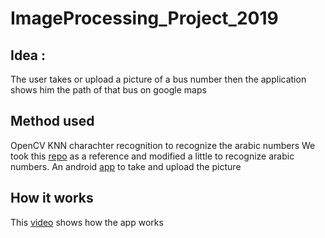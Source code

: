 # ImageProcessing_Project_2019

## Idea :
The user takes or upload  a picture of a bus number then the application shows him the path of that bus on google maps
    

## Method used 
OpenCV KNN charachter recognition to recognize the arabic numbers
We took this [repo](https://github.com/MicrocontrollersAndMore/OpenCV_3_KNN_Character_Recognition_Python) as a reference and modified a little to recognize arabic numbers.
An android [app](https://github.com/MuhammedSabry/Bus-Route.git) to take and upload the picture

## How it works
This [video](https://www.youtube.com/watch?v=tStfsfmlP_U&feature=youtu.be) shows how the app works


